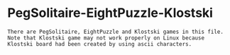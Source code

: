 # PegSolitaire-EightPuzzle-Klostski 
`There are PegSolitaire, EightPuzzle and Klostski games in this file.`  
`Note that Klostski game may not work properly on Linux because Klostski board had been created by using ascii characters.`
